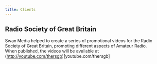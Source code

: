 ```yaml
---
title: Clients
---
```


## Radio Society of Great Britain

Swan Media helped to create a series of promotional videos for the Radio Society of Great Britain, promoting different aspects of Amateur Radio. When published, the videos will be available at (http://youtube.com/thersgb)[youtube.com/thersgb]
